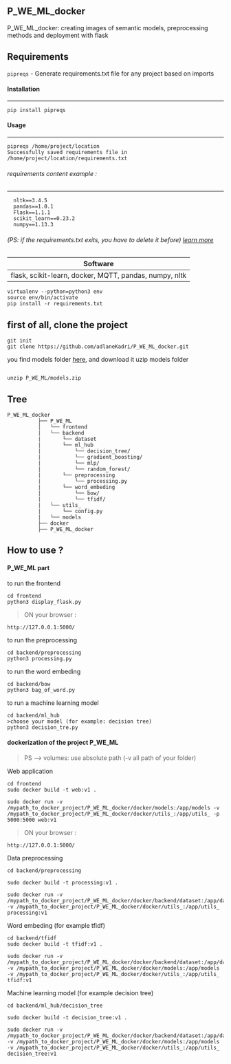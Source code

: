 ## P_WE_ML_docker
P_WE_ML_docker: creating images of semantic models, preprocessing methods and deployment with flask

## Requirements

``pipreqs`` - Generate requirements.txt file for any project based on imports

#### Installation
------------
    pip install pipreqs

#### Usage
-----
    pipreqs /home/project/location
    Successfully saved requirements file in /home/project/location/requirements.txt

###### requirements  content example : 
----- 
```
  nltk==3.4.5
  pandas==1.0.1
  Flask==1.1.1
  scikit_learn==0.23.2
  numpy==1.13.3
```
###### (PS: if the requirements.txt exits, you have to delete it before) [learn more](https://pypi.org/project/pipreqs/)

| Software  |
| ----------------- | 
|    flask, scikit-learn, docker, MQTT, pandas, numpy, nltk | 

```
virtualenv --python=python3 env
source env/bin/activate
pip install -r requirements.txt
```

## first of all, clone the project 
```
git init
git clone https://github.com/adlaneKadri/P_WE_ML_docker.git
```
you find models folder [here](https://drive.google.com/drive/u/1/folders/1onlP1L7H_aPQVRgHr-v5cOGpme0qs9ug), and download it 
uzip models folder
```

unzip P_WE_ML/models.zip
```
## Tree
```
P_WE_ML_docker
          ├── P_WE_ML
          │   └── frontend
          |   └── backend
          |       └── dataset
          |       └── ml_hub
          |           └── decision_tree/
          |           └── gradient_boosting/
          |           └── mlp/
          |           └── random_forest/
          |       └── preprocessing
          |           └── processing.py
          |       └── word_embeding
          |           └── bow/
          |           └── tfidf/
          |   └── utils_
          |       └── config.py
          |   └── models
          ├── docker
          ├── P_WE_ML_docker
```
## How to use ?
#### P_WE_ML part
to run the frontend 
```
cd frontend
python3 display_flask.py
```
> ON your browser : 
```
http://127.0.0.1:5000/
```

to run the preprocessing
```
cd backend/preprocessing
python3 processing.py
```

to run the word embeding
```
cd backend/bow
python3 bag_of_word.py
```
to run a machine learning model
```
cd backend/ml_hub
>choose your model (for example: decision tree)
python3 decision_tre.py
```


#### dockerization of the project P_WE_ML
> PS --> volumes:  use absolute path (-v all path of your folder)

Web application 
```
cd frontend
sudo docker build -t web:v1 . 

sudo docker run -v /mypath_to_docker_project/P_WE_ML_docker/docker/models:/app/models -v /mypath_to_docker_project/P_WE_ML_docker/docker/utils_:/app/utils_ -p 5000:5000 web:v1
```
> ON your browser : 
```
http://127.0.0.1:5000/
```

Data preprocessing
```
cd backend/preprocessing

sudo docker build -t processing:v1 . 

sudo docker run -v /mypath_to_docker_project/P_WE_ML_docker/docker/backend/dataset:/app/dataset -v /mypath_to_docker_project/P_WE_ML_docker/docker/utils_:/app/utils_  processing:v1
```

Word embeding (for example tfidf)
```
cd backend/tfidf
sudo docker build -t tfidf:v1 . 

sudo docker run -v /mypath_to_docker_project/P_WE_ML_docker/docker/backend/dataset:/app/dataset -v /mypath_to_docker_project/P_WE_ML_docker/docker/models:/app/models  -v /mypath_to_docker_project/P_WE_ML_docker/docker/utils_:/app/utils_  tfidf:v1
```

Machine learning model (for example decision tree)
```
cd backend/ml_hub/decision_tree

sudo docker build -t decision_tree:v1 . 

sudo docker run -v /mypath_to_docker_project/P_WE_ML_docker/docker/backend/dataset:/app/dataset -v /mypath_to_docker_project/P_WE_ML_docker/docker/models:/app/models  -v /mypath_to_docker_project/P_WE_ML_docker/docker/utils_:/app/utils_  decision_tree:v1
```
